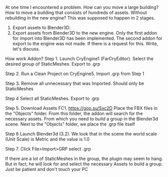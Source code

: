 At one time I encountered a problem. How can you move a large building? How to move a building that consists of hundreds of assets. Without rebuilding in the new engine?
This was supposed to happen in 2 stages.
1. Export assets to Blender3D.
2. Export assets from Blender3D to the new engine.
Only the first addon for import into Blender3D has been implemented. The second addon for export to the engine was not made. If there is a request for this. Write, let's discuss.

How work Addon?
Step 1. Launch CryEngine1 (FarCryEditor). Select the desired group of StaticMeshes. Export to .grp

Step 2. Run a Clean Project on CryEngine5. Import .grp from Step 1

Step 3. Remove all unnecessary that was Imported. Should only be StaticMeshes

Step 4 Select all StaticMeshes. Export to .grp

Step 5. Download Assets FC1. https://goo.su/Sxc2D
Place the FBX files in the "Objects" folder. From this folder, the addon will search for the necessary assets. From which you need to build a group in the Blender3d scene. Next to the "Objects" folder, we place the .grp file itself

Step 6 Launch Blender3d (3.2). We look that in the scene the world scale (Unit Scale) is Metric and the value is 1.0

Step 7. Click File>Import>GRP select .grp

If there are a lot of StaticMeshes in the group, the plugin may seem to hang. But in fact, he will look for and select the necessary Assets to build a group. Just be patient and don't touch your PC

